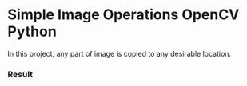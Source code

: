 <h1>
Simple Image Operations OpenCV Python
</h1>
<p>
  In this project, any part of image is copied to any desirable location.
</p>
<h3>Result</h3>
<img scr="imgsol.PNG">
